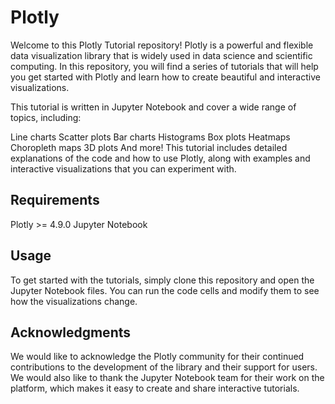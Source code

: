 # Plotly 

Welcome to this Plotly Tutorial repository! Plotly is a powerful and flexible data visualization library that is widely used in data science and scientific computing. In this repository, you will find a series of tutorials that will help you get started with Plotly and learn how to create beautiful and interactive visualizations.

This tutorial is written in Jupyter Notebook and cover a wide range of topics, including:

Line charts
Scatter plots
Bar charts
Histograms
Box plots
Heatmaps
Choropleth maps
3D plots
And more!
This tutorial includes detailed explanations of the code and how to use Plotly, along with examples and interactive visualizations that you can experiment with.

## Requirements
Plotly >= 4.9.0
Jupyter Notebook

## Usage
To get started with the tutorials, simply clone this repository and open the Jupyter Notebook files. You can run the code cells and modify them to see how the visualizations change.

## Acknowledgments
We would like to acknowledge the Plotly community for their continued contributions to the development of the library and their support for users. We would also like to thank the Jupyter Notebook team for their work on the platform, which makes it easy to create and share interactive tutorials.

